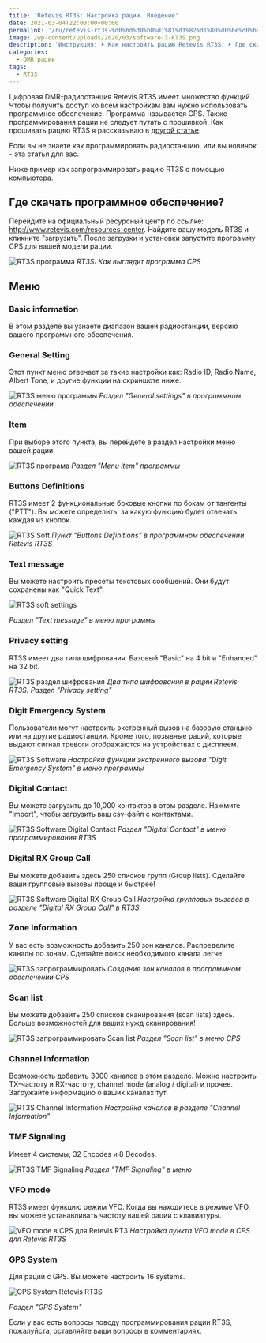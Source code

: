 ```yaml
---
title: 'Retevis RT3S: Настройка рации. Введение'
date: 2021-03-04T22:00:00+00:00
permalink: '/ru/retevis-rt3s-%d0%bd%d0%b0%d1%81%d1%82%d1%80%d0%be%d0%b9%d0%ba%d0%b0/'
image: /wp-content/uploads/2020/03/software-3-RT3S.png
description: 'Инструкция: ➤ Как настроить рацию Retevis RT3S. ➤ Где скачать программу. ➤ Как выбрать версию. ➤ Какие есть настройки.'
categories:
  - DMR рации
tags:
  - RT3S
---
```

Цифровая DMR-радиостанция Retevis RT3S имеет множество функций. Чтобы получить доступ ко всем настройкам вам нужно использовать программное обеспечение. Программа называется CPS. Также программирования рации не следует путать с прошивкой. Как прошивать рацию RT3S я рассказываю в [другой статье](https://retevis.com.ua/ru/%d0%bf%d1%80%d0%be%d1%88%d0%b8%d0%b2%d0%ba%d0%b0-retevis-rt3s/).

Если вы не знаете как программировать радиостанцию, или вы новичок - эта статья для вас.

Ниже пример как запрограммировать рацию RT3S с помощью компьютера.

## Где скачать программное обеспечение?

Перейдите на официальный ресурсный центр по ссылке: <http://www.retevis.com/resources-center>. Найдите вашу модель RT3S и кликните "загрузить". После загрузки и установки запустите программу CPS для вашей модели рации.

![RT3S программа](/wp-content/uploads/2020/03/software-1-RT3S.jpg)
*RT3S: Как выглядит программа CPS*

## Меню

### Basic information 
В этом разделе вы узнаете диапазон вашей радиостанции, версию вашего программного обеспечения.

### General Setting
Этот пункт меню отвечает за такие настройки как: Radio ID, Radio Name, Albert Tone, и другие функции на скриншоте ниже. 

![RT3S меню программы](/wp-content/uploads/2020/03/software-3-RT3S-1.png)
*Раздел "General settings" в программном обеспечении*

### Item
При выборе этого пункта, вы перейдете в раздел настройки меню вашей рации.

![RT3S програма](/wp-content/uploads/2020/03/software-4-rt.png)
*Раздел "Menu item" программы*

### Buttons Definitions
RT3S имеет 2 функциональные боковые кнопки по бокам от тангенты ("PTT"). Вы можете определить, за какую функцию будет отвечать каждая из кнопок. 

![RT3S Soft](/wp-content/uploads/2020/03/software-5-RT3S.png)
*Пункт "Buttons Definitions" в программном обеспечении Retevis RT3S*
           
### Text message
Вы можете настроить пресеты текстовых сообщений. Они будут сохранены как "Quick Text".

![RT3S soft settings](http://blog.retevis.com/wp-content/uploads/2018/06/software-16.png)

*Раздел "Text message" в меню программы*
                
### Privacy setting
RT3S имеет два типа шифрования. Базовый "Basic" на 4 bit и "Enhanced" на 32 bit.

![RT3S раздел шифрования](/wp-content/uploads/2020/03/software-15.jpg)
*Два типа шифрования в рации Retevis RT3S. Раздел "Privacy setting"*
 
### Digit Emergency System
Пользователи могут настроить экстренный вызов на базовую станцию или на другие радиостанции. Кроме того, позывные раций, которые выдают сигнал тревоги отображаются на устройствах с дисплеем. 

![RT3S Software](/wp-content/uploads/2020/03/software-14-1.jpg)
*Настройка функции экстренного вызова "Digit Emergency System" в меню программы*
                    
### Digital Contact
Вы можете загрузить до 10,000 контактов в этом разделе. Нажмите "Import", чтобы загрузить ваш csv-файл с контактами.

![RT3S Software Digital Contact](/wp-content/uploads/2020/03/software-12.jpg)
*Раздел "Digital Contact" в меню программирования RT3S*
                      
### Digital RX Group Call
Вы можете добавить здесь 250 списков групп (Group lists). Сделайте ваши групповые вызовы проще и быстрее!

![RT3S Software Digital RX Group Call](/wp-content/uploads/2020/03/software-12.jpg)
*Настройка групповых вызовов в разделе "Digital RX Group Call" в RT3S*

### Zone information
У вас есть возможность добавить 250 зон каналов. Распределите каналы по зонам. Сделайте поиск необходимого канала легче!

![RT3S запрограммировать](/wp-content/uploads/2020/03/software-9.jpg)
*Создание зон каналов в программном обеспечении CPS*
      
### Scan list
Вы можете добавить 250 списков сканирования (scan lists) здесь. Больше возможностей для ваших нужд сканирования! 

![RT3S запрограммировать Scan list](/wp-content/uploads/2020/03/software-8.jpg)
*Раздел "Scan list" в меню CPS*
                                       
### Channel Information
Возможность добавить 3000 каналов в этом разделе. Можно настроить TX-частоту и RX-частоту, channel mode (analog / digital) и прочее. Загружайте информацию о ваших каналах тут.

![RT3S Channel Information](/wp-content/uploads/2020/03/software-7.jpg)
*Настройка каналов в разделе "Channel Information"*
                                          
### TMF Signaling
Имеет 4 системы, 32 Encodes и 8 Decodes.

![RT3S TMF Signaling](/wp-content/uploads/2020/03/software-6.jpg)
*Раздел "TMF Signaling" в меню*

### VFO mode
RT3S имеет функцию режим VFO. Когда вы находитесь в режиме VFO, вы можете устанавливать частоту вашей рации с клавиатуры.

![VFO mode в CPS для Retevis RT3](/wp-content/uploads/2020/03/VFOMODE-RT3S.jpg)
*Настройка пункта VFO mode в CPS для Retevis RT3S*
                                                 
### GPS System
Для раций с GPS. Вы можете настроить 16 systems.

![GPS System Retevis RT3S](/wp-content/uploads/2020/03/software-17.png)

*Раздел "GPS System"*

Если у вас есть вопросы поводу программирования рации RT3S, пожалуйста, оставляйте ваши вопросы в комментариях.